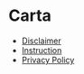 # Carta

* [Disclaimer](./disclaimer.md)
* [Instruction](./manual.md)
* [Privacy Policy](./privacy.md)
